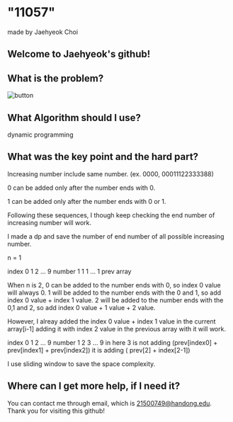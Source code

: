 
# "11057"

made by Jaehyeok Choi

## Welcome to Jaehyeok's github!

## What is the problem?

![button](https://github.com/Choi-JaeHyeok-21500749/11057/blob/main/11057_pro.JPG)

## What Algorithm should I use?

dynamic programming

## What was the key point and the hard part?

Increasing number include same number. (ex. 0000, 00011122333388)

0 can be added only after the number ends with 0.

1 can be added only after the number ends with 0 or 1.

Following these sequences, I though keep checking the end number of increasing number will work.

I made a dp and save the number of end number of all possible increasing number.

n = 1

index  0 1 2 ... 9
number 1 1 1 ... 1      prev array

When n is 2, 0 can be added to the number ends with 0, so index 0 value will always 0.
1 will be added to the number ends with the 0 and 1, so add index 0 value + index 1 value.
2 will be added to the number ends with the 0,1 and 2, so add index 0 value + 1 value + 2 value.

However, I alreay added the index 0 value + index 1 value in the current array[i-1] adding it with index 2 value in the previous array with it will work.

index  0 1 2 ... 9
number 1 2 3 ... 9        in here 3 is not adding (prev[index0] + prev[index1] + prev[index2]) it is adding ( prev[2] + index[2-1])

I use sliding window to save the space complexity.

## Where can I get more help, if I need it?

You can contact me through email, which is 21500749@handong.edu.
Thank you for visiting this github!

